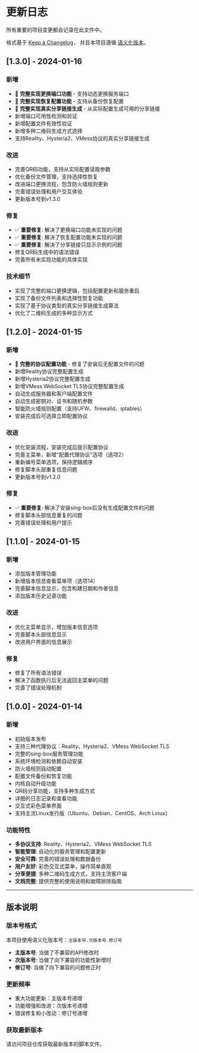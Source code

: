 # 更新日志

所有重要的项目变更都会记录在此文件中。

格式基于 [Keep a Changelog](https://keepachangelog.com/zh-CN/1.0.0/)，
并且本项目遵循 [语义化版本](https://semver.org/lang/zh-CN/)。

## [1.3.0] - 2024-01-16

### 新增
- 🎉 **完整实现更换端口功能** - 支持动态更换服务端口
- 🎉 **完整实现恢复配置功能** - 支持从备份恢复配置
- 🎉 **完整实现真实分享链接生成** - 从实际配置生成可用的分享链接
- 新增端口可用性检测和验证
- 新增配置文件有效性验证
- 新增多种二维码生成方式选择
- 支持Reality、Hysteria2、VMess协议的真实分享链接生成

### 改进
- 完善QR码功能，支持从实际配置读取参数
- 优化备份文件管理，支持选择性恢复
- 改进端口更换流程，包含防火墙规则更新
- 完善错误处理和用户交互体验
- 更新版本号到v1.3.0

### 修复
- ✅ **重要修复**: 解决了更换端口功能未实现的问题
- ✅ **重要修复**: 解决了恢复配置功能未实现的问题  
- ✅ **重要修复**: 解决了分享链接只显示示例的问题
- 修复QR码生成中的语法错误
- 完善所有未实现功能的具体实现

### 技术细节
- 实现了完整的端口更换逻辑，包括配置更新和服务重启
- 实现了备份文件列表和选择性恢复功能
- 实现了基于协议类型的真实分享链接生成算法
- 优化了二维码生成的多种显示方式

## [1.2.0] - 2024-01-15

### 新增
- 🎉 **完整的协议配置功能** - 修复了安装后无配置文件的问题
- 新增Reality协议完整配置生成
- 新增Hysteria2协议完整配置生成  
- 新增VMess WebSocket TLS协议完整配置生成
- 自动生成服务器和客户端配置文件
- 自动生成密钥对、证书和随机参数
- 智能防火墙规则配置（支持UFW、firewalld、iptables）
- 安装完成后可选择立即配置协议

### 改进
- 优化安装流程，安装完成后提示配置协议
- 完善主菜单，新增"配置代理协议"选项（选项2）
- 重新编号菜单选项，保持逻辑顺序
- 修复脚本头部重复信息问题
- 更新版本号到v1.2.0

### 修复
- ✅ **重要修复**: 解决了安装sing-box后没有生成配置文件的问题
- 修复脚本头部信息重复的问题
- 完善错误处理和用户提示

## [1.1.0] - 2024-01-15

### 新增
- 添加版本管理功能
- 新增版本信息查看菜单项（选项14）
- 完善脚本信息显示，包含构建日期和作者信息
- 添加版本历史记录功能

### 改进
- 优化主菜单显示，增加版本信息选项
- 完善脚本头部信息显示
- 改进用户界面的信息展示

### 修复
- 修复了所有语法错误
- 解决了函数执行后无法返回主菜单的问题
- 完善了错误处理机制

## [1.0.0] - 2024-01-14

### 新增
- 初始版本发布
- 支持三种代理协议：Reality、Hysteria2、VMess WebSocket TLS
- 完整的sing-box服务管理功能
- 系统环境检测和依赖自动安装
- 防火墙规则自动配置
- 配置文件备份和恢复功能
- 内核自动升级功能
- QR码分享功能，支持多种生成方式
- 详细的日志记录和查看功能
- 交互式彩色菜单界面
- 支持主流Linux发行版（Ubuntu、Debian、CentOS、Arch Linux）

### 功能特性
- **多协议支持**: Reality、Hysteria2、VMess WebSocket TLS
- **智能管理**: 自动化的服务管理和配置更新
- **安全可靠**: 完善的错误处理和数据备份
- **用户友好**: 彩色交互式菜单，操作简单直观
- **分享便捷**: 多种二维码生成方式，支持主流客户端
- **文档完整**: 提供完整的使用说明和故障排除指南

---

## 版本说明

### 版本号格式
本项目使用语义化版本号：`主版本号.次版本号.修订号`

- **主版本号**: 当做了不兼容的API修改时
- **次版本号**: 当做了向下兼容的功能性新增时  
- **修订号**: 当做了向下兼容的问题修正时

### 更新频率
- 重大功能更新：主版本号递增
- 功能增强和改进：次版本号递增
- 错误修复和小改动：修订号递增

### 获取最新版本
请访问项目仓库获取最新版本的脚本文件。
